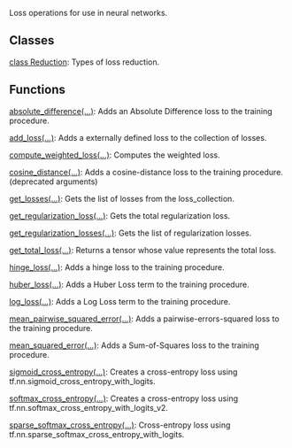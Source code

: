 Loss operations for use in neural networks.
## Classes
[class Reduction](https://tensorflow.google.cn/api_docs/python/tf/compat/v1/losses/Reduction): Types of loss reduction.

## Functions
[absolute_difference(...)](https://tensorflow.google.cn/api_docs/python/tf/compat/v1/losses/absolute_difference): Adds an Absolute Difference loss to the training procedure.

[add_loss(...)](https://tensorflow.google.cn/api_docs/python/tf/compat/v1/losses/add_loss): Adds a externally defined loss to the collection of losses.

[compute_weighted_loss(...)](https://tensorflow.google.cn/api_docs/python/tf/compat/v1/losses/compute_weighted_loss): Computes the weighted loss.

[cosine_distance(...)](https://tensorflow.google.cn/api_docs/python/tf/compat/v1/losses/cosine_distance): Adds a cosine-distance loss to the training procedure. (deprecated arguments)

[get_losses(...)](https://tensorflow.google.cn/api_docs/python/tf/compat/v1/losses/get_losses): Gets the list of losses from the loss_collection.

[get_regularization_loss(...)](https://tensorflow.google.cn/api_docs/python/tf/compat/v1/losses/get_regularization_loss): Gets the total regularization loss.

[get_regularization_losses(...)](https://tensorflow.google.cn/api_docs/python/tf/compat/v1/losses/get_regularization_losses): Gets the list of regularization losses.

[get_total_loss(...)](https://tensorflow.google.cn/api_docs/python/tf/compat/v1/losses/get_total_loss): Returns a tensor whose value represents the total loss.

[hinge_loss(...)](https://tensorflow.google.cn/api_docs/python/tf/compat/v1/losses/hinge_loss): Adds a hinge loss to the training procedure.

[huber_loss(...)](https://tensorflow.google.cn/api_docs/python/tf/compat/v1/losses/huber_loss): Adds a Huber Loss term to the training procedure.

[log_loss(...)](https://tensorflow.google.cn/api_docs/python/tf/compat/v1/losses/log_loss): Adds a Log Loss term to the training procedure.

[mean_pairwise_squared_error(...)](https://tensorflow.google.cn/api_docs/python/tf/compat/v1/losses/mean_pairwise_squared_error): Adds a pairwise-errors-squared loss to the training procedure.

[mean_squared_error(...)](https://tensorflow.google.cn/api_docs/python/tf/compat/v1/losses/mean_squared_error): Adds a Sum-of-Squares loss to the training procedure.

[sigmoid_cross_entropy(...)](https://tensorflow.google.cn/api_docs/python/tf/compat/v1/losses/sigmoid_cross_entropy): Creates a cross-entropy loss using tf.nn.sigmoid_cross_entropy_with_logits.

[softmax_cross_entropy(...)](https://tensorflow.google.cn/api_docs/python/tf/compat/v1/losses/softmax_cross_entropy): Creates a cross-entropy loss using tf.nn.softmax_cross_entropy_with_logits_v2.

[sparse_softmax_cross_entropy(...)](https://tensorflow.google.cn/api_docs/python/tf/compat/v1/losses/sparse_softmax_cross_entropy): Cross-entropy loss using tf.nn.sparse_softmax_cross_entropy_with_logits.

